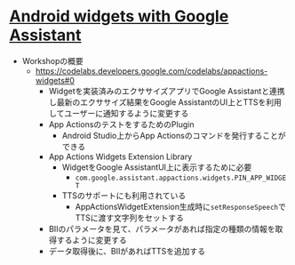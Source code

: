 # [Android widgets with Google Assistant](https://io.google/2022/program/0d911b1f-b810-49c8-a710-6d8c411b5147/)

* Workshopの概要
  * https://codelabs.developers.google.com/codelabs/appactions-widgets#0
    * Widgetを実装済みのエクササイズアプリでGoogle Assistantと連携し最新のエクササイズ結果をGoogle AssistantのUI上とTTSを利用してユーザーに通知するように変更する
    * App ActionsのテストをするためのPlugin
      * Android Studio上からApp Actionsのコマンドを発行することができる
    * App Actions Widgets Extension Library
      * WidgetをGoogle AssistantUI上に表示するために必要
        * `com.google.assistant.appactions.widgets.PIN_APP_WIDGET`
      * TTSのサポートにも利用されている
        * AppActionsWidgetExtension生成時に`setResponseSpeech`でTTSに渡す文字列をセットする
    * BIIのパラメータを見て、パラメータがあれば指定の種類の情報を取得するように変更する
    * データ取得後に、BIIがあればTTSを追加する
